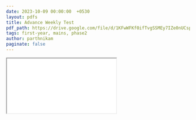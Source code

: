 ```yaml
---
date: 2023-10-09 00:00:00  +0530
layout: pdfs
title: Advance Weekly Test
pdf_path: https://drive.google.com/file/d/1KFwWFKf0ifTvgSSMEy7IZe0nUCsp17xI/preview?usp=sharing
tags: first-year, mains, phase2
author: parthnikam
paginate: false
---
```


<iframe class="embed-pdf" src="{{ page.pdf_path }}#toolbar=0" seamless="seamless" scrolling="no" style="overflow:hidden"></iframe>
